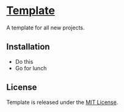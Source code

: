 # [Template](http://hakeraj.com/template)

A template for all new projects. 

## Installation

* Do this
* Go for lunch

## License

Template is released under the [MIT License](http://www.opensource.org/licenses/MIT).